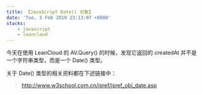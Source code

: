 ```yaml
---
title: 【JavaScript Date() 对象】
date: 'Tue, 5 Feb 2019 23:13:07 +0800'
stacks:
    - javascript
    - leancloud
---
```


今天在使用 LeanCloud 的 AV.Query() 的时候，发现它返回的 createdAt 并不是一个字符串类型，而是一个 Date() 类型。  

关于 Date() 类型的相关资料都在下述链接中：
>http://www.w3school.com.cn/jsref/jsref_obj_date.asp


